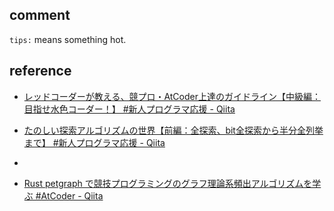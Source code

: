 ## comment

`tips:` means something hot.


## reference

- [レッドコーダーが教える、競プロ・AtCoder上達のガイドライン【中級編：目指せ水色コーダー！】 #新人プログラマ応援 - Qiita](https://qiita.com/e869120/items/eb50fdaece12be418faa#0-%E3%81%AF%E3%81%98%E3%82%81%E3%81%AB)
- [たのしい探索アルゴリズムの世界【前編：全探索、bit全探索から半分全列挙まで】 #新人プログラマ応援 - Qiita](https://qiita.com/e869120/items/25cb52ba47be0fd418d6#2-%E3%81%99%E3%81%B9%E3%81%A6%E3%81%AE%E5%9F%BA%E6%9C%AC%E5%85%A8%E6%8E%A2%E7%B4%A2)
- 


- [Rust petgraph で競技プログラミングのグラフ理論系頻出アルゴリズムを学ぶ #AtCoder - Qiita](https://qiita.com/hossie/items/ff0e9be89f22dea41aea)

